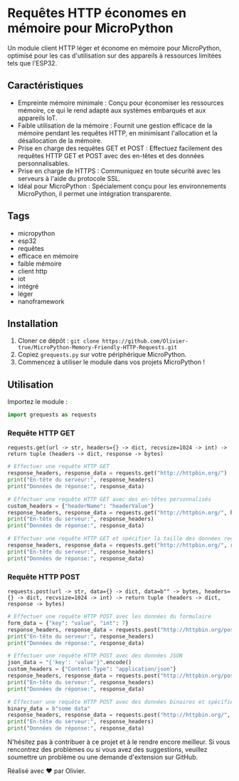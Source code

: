 # Requêtes HTTP économes en mémoire pour MicroPython

Un module client HTTP léger et économe en mémoire pour MicroPython, optimisé pour les cas d'utilisation sur des appareils à ressources limitées tels que l'ESP32.

## Caractéristiques
- Empreinte mémoire minimale : Conçu pour économiser les ressources mémoire, ce qui le rend adapté aux systèmes embarqués et aux appareils IoT.
- Faible utilisation de la mémoire : Fournit une gestion efficace de la mémoire pendant les requêtes HTTP, en minimisant l'allocation et la désallocation de la mémoire.
- Prise en charge des requêtes GET et POST : Effectuez facilement des requêtes HTTP GET et POST avec des en-têtes et des données personnalisables.
- Prise en charge de HTTPS : Communiquez en toute sécurité avec les serveurs à l'aide du protocole SSL.
- Idéal pour MicroPython : Spécialement conçu pour les environnements MicroPython, il permet une intégration transparente.

## Tags
- micropython
- esp32
- requêtes
- efficace en mémoire
- faible mémoire
- client http
- iot
- intégré
- léger
- nanoframework

## Installation
1. Cloner ce dépôt : `git clone https://github.com/Olivier-true/MicroPython-Memory-Friendly-HTTP-Requests.git`
2. Copiez `grequests.py` sur votre périphérique MicroPython.
3. Commencez à utiliser le module dans vos projets MicroPython !

## Utilisation
Importez le module :
```python
import grequests as requests
```

### Requête HTTP GET
```requests.get(url -> str, headers={} -> dict, recvsize=1024 -> int) -> return tuple (headers -> dict, response -> bytes)```
```python
# Effectuer une requête HTTP GET
response_headers, response_data = requests.get("http://httpbin.org/")
print("En-tête du serveur:", response_headers)
print("Données de réponse:", response_data)
```
```python
# Effectuer une requête HTTP GET avec des en-têtes personnalisés
custom_headers = {"headerName": "headerValue"}
response_headers, response_data = requests.get("http://httpbin.org/", headers=custom_headers)
print("En-tête du serveur:", response_headers)
print("Données de réponse:", response_data)
```
```python
# Effectuer une requête HTTP GET et spécifier la taille des données reçues
response_headers, response_data = requests.get("http://httpbin.org/", recvsize=2048)
print("En-tête du serveur:", response_headers)
print("Données de réponse:", response_data)
```
### Requête HTTP POST
`requests.post(url -> str, data={} -> dict, data=b"" -> bytes, headers={} -> dict, recvsize=1024 -> int) -> return tuple (headers -> dict, response -> bytes)`
```python
# Effectuer une requête HTTP POST avec les données du formulaire
form_data = {"key": "value", "int": 7}
response_headers, response_data = requests.post("http://httpbin.org/post", data=form_data)
print("En-tête du serveur:", response_headers)
print("Données de réponse:", response_data)
```
```python
# Effectuer une requête HTTP POST avec des données JSON
json_data = "{'key': 'value'}".encode()
custom_headers = {"Content-Type": "application/json"}
response_headers, response_data = requests.post("http://httpbin.org/post", data=json_data, headers=custom_headers)
print("En-tête du serveur:", response_headers)
print("Données de réponse:", response_data)
```
```python
# Effectuer une requête HTTP POST avec des données binaires et spécifier la taille des données reçues
binary_data = b"some data"
response_headers, response_data = requests.post("http://httpbin.org/", data=binary_data, recvsize=2048)
print("En-tête du serveur:", response_headers)
print("Données de réponse:", response_data)
```
N'hésitez pas à contribuer à ce projet et à le rendre encore meilleur. Si vous rencontrez des problèmes ou si vous avez des suggestions, veuillez soumettre un problème ou une demande d'extension sur GitHub.

Réalisé avec ❤️ par Olivier.